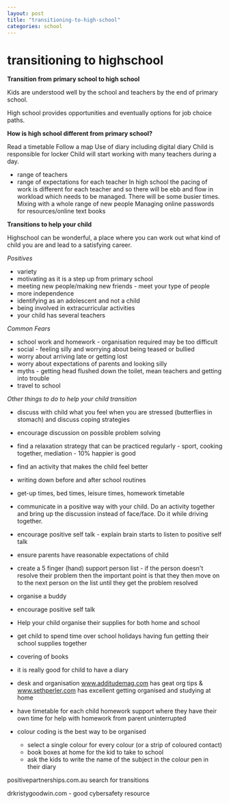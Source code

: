 ```yaml
---
layout: post
title: "transitioning-to-high-school"
categories: school
---
```




# transitioning to highschool



**Transition from primary school to high school**

Kids are understood well by the school and teachers by the end of primary school.

High school provides opportunities and eventually options for job choice paths.

**How is high school different from primary school?**

Read a timetable
Follow a map
Use of diary including digital diary
Child is responsible for locker
Child will start working with many teachers during a day.
 - range of teachers
 - range of expectations for each teacher
In high school the pacing of work is different for each teacher and so there will be ebb and flow in workload which needs to be managed.  There will be some busier times.
Mixing with a whole range of new people
Managing online passwords for resources/online text books

**Transitions to help your child**

Highschool can be wonderful, a place where you can work out what kind of child you are and lead to a satisfying career.

*Positives*

- variety
- motivating as it is a step up from primary school
- meeting new people/making new friends - meet your type of people
- more independence
- identifying as an adolescent and not a child
- being involved in extracurricular activities
- your child has several teachers

*Common Fears*

- school work and homework - organisation required may be too difficult
- social - feeling silly and worrying about being teased or bullied
- worry about arriving late or getting lost
- worry about expectations of parents and looking silly
- myths - getting head flushed down the toilet, mean teachers and getting into trouble
- travel to school

*Other things to do to help your child transition*

- discuss with child what you feel when you are stressed (butterflies in stomach) and discuss coping strategies
- encourage discussion on possible problem solving
- find a relaxation strategy that can be practiced regularly - sport, cooking together, mediation - 10% happier is good
- find an activity that makes the child feel better
- writing down before and after school routines
- get-up times, bed times, leisure times, homework timetable

- communicate in a positive way with your child.  Do an activity together and bring up the discussion instead of face/face.  Do it while driving together.
- encourage positive self talk - explain brain starts to listen to positive self talk
- ensure parents have reasonable expectations of child
- create a 5 finger (hand) support person list - if the person doesn't resolve their problem then the important point is that they then move on to the next person on the list until they get the problem resolved
- organise a buddy
- encourage positive self talk

- Help your child organise their supplies for both home and school
- get child to spend time over school holidays having fun getting their school supplies together
- covering of books
- it is really good for child to have a diary

- desk and organisation www.additudemag.com has geat org tips & www.sethperler.com has excellent getting organised and studying at home
- have timetable for each child homework support where they have their own time for help with homework from parent uninterrupted
- colour coding is the best way to be organised
  - select a single colour for every colour (or a strip of coloured contact)
  - book boxes at home for the kid to take to school
  - ask the kids to write the name of the subject in the colour pen in their diary

positivepartnerships.com.au  search for transitions

drkristygoodwin.com  - good cybersafety resource
